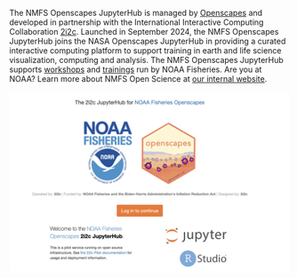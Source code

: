 
The NMFS Openscapes JupyterHub is managed by [Openscapes](https://openscapes.cloud/) and  developed in partnership with the International Interactive Computing Collaboration [2i2c](https://2i2c.org/). Launched in September 2024, the NMFS Openscapes JupyterHub joins the NASA Openscapes JupyterHub in providing a curated interactive computing platform to support training in earth and life science visualization, computing and analysis. The NMFS Openscapes JupyterHub supports [workshops](content/workshops.html) and [trainings](content/hackhours.html) run by NOAA Fisheries. Are you at NOAA? Learn more about NMFS Open Science at [our internal website](https://sites.google.com/noaa.gov/nmfs-hq-st-open-science/open-science).


![](topics-skills/img/jhub.png)
